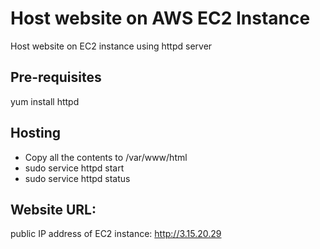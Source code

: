 # Host website on AWS EC2 Instance

Host website on EC2 instance using httpd server

## Pre-requisites
 yum install httpd 


## Hosting

* Copy all the contents to /var/www/html
* sudo service httpd start
* sudo service httpd status


## Website URL:
public IP address of EC2 instance: http://3.15.20.29

